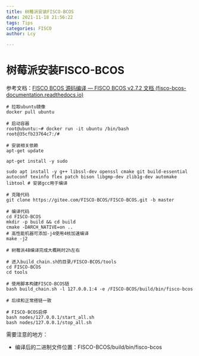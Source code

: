 ```yaml
---
title: 树莓派安装FISCO-BCOS
date: 2021-11-18 21:56:22
tags: Tips
categories: FISCO
author: Lcy

---
```


# 树莓派安装FISCO-BCOS

参考文档：[FISCO BCOS 源码编译 — FISCO BCOS v2.7.2 文档 (fisco-bcos-documentation.readthedocs.io)](https://fisco-bcos-documentation.readthedocs.io/zh_CN/latest/docs/tutorial/compile.html)

```shell
# 拉取ubuntu镜像
docker pull ubuntu

# 启动容器
root@ubuntu:~# docker run -it ubuntu /bin/bash
root@35cfb23764c7:/# 

# 安装相关依赖
apt-get update

apt-get install -y sudo

sudo apt install -y g++ libssl-dev openssl cmake git build-essential autoconf texinfo flex patch bison libgmp-dev zlib1g-dev automake libtool # 安装gcc用于编译

# 克隆代码
git clone https://gitee.com/FISCO-BCOS/FISCO-BCOS.git -b master

# 编译代码
cd FISCO-BCOS
mkdir -p build && cd build
cmake -DARCH_NATIVE=on ..
# 高性能机器可添加-j4使用4核加速编译
make -j2

# 树莓派4B编译完成大概耗时2h左右

# 进入build_chain.sh的目录/FISCO-BCOS/tools
cd FISCO-BCOS
cd tools

# 使用脚本构建FISCO-BCOS链
bash build_chain.sh -l 127.0.0.1:4 -e /FISCO-BCOS/build/bin/fisco-bcos

# 后续和正常搭链一致

# FISCO-BCOS启停
bash nodes/127.0.0.1/start_all.sh
bash nodes/127.0.0.1/stop_all.sh
```

需要注意的地方：

- 编译后的二进制文件位置：FISCO-BCOS/build/bin/fisco-bcos
